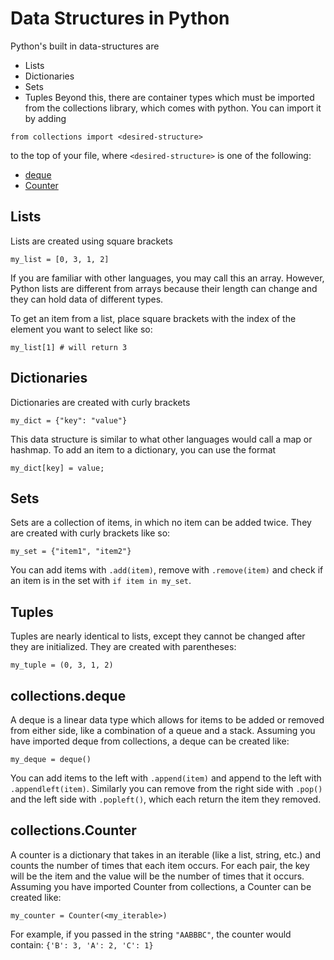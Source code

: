 # Data Structures in Python
Python's built in data-structures are
* Lists
* Dictionaries
* Sets
* Tuples
Beyond this, there are container types which must be imported from the collections library, which comes with python. You can import it by adding
```
from collections import <desired-structure>
```
to the top of your file, where `<desired-structure>` is one of the following:
* [deque](https://docs.python.org/3/library/collections.html#collections.deque)
* [Counter](https://docs.python.org/3/library/collections.html#collections.Counter)

## Lists
Lists are created using square brackets
```
my_list = [0, 3, 1, 2]
```
If you are familiar with other languages, you may call this an array. 
However, Python lists are different from arrays because their length can change and they can hold data of different types.

To get an item from a list, place square brackets with the index of the element you want to select like so:
```
my_list[1] # will return 3
```

## Dictionaries
Dictionaries are created with curly brackets
```
my_dict = {"key": "value"}
```
This data structure is similar to what other languages would call a map or hashmap.
To add an item to a dictionary, you can use the format
```
my_dict[key] = value;
```

## Sets
Sets are a collection of items, in which no item can be added twice. They are created with curly brackets like so:
```
my_set = {"item1", "item2"}
```
You can add items with `.add(item)`, remove with `.remove(item)` and check if an item is in the set with `if item in my_set`.

## Tuples
Tuples are nearly identical to lists, except they cannot be changed after they are initialized. They are created with parentheses:
```
my_tuple = (0, 3, 1, 2)
```

## collections.deque
A deque is a linear data type which allows for items to be added or removed from either side, like a combination of a queue and a stack. Assuming you have imported deque from collections, a deque can be created like:
```
my_deque = deque()
```
You can add items to the left with `.append(item)` and append to the left with `.appendleft(item)`. Similarly you can remove from the right side with `.pop()` and the left side with `.popleft()`, which each return the item they removed.

## collections.Counter
A counter is a dictionary that takes in an iterable (like a list, string, etc.) and counts the number of times that each item occurs. For each pair, the key will be the item and the value will be the number of times that it occurs. Assuming you have imported Counter from collections, a Counter can be created like:
```
my_counter = Counter(<my_iterable>)
```
For example, if you passed in the string `"AABBBC"`, the counter would contain: `{'B': 3, 'A': 2, 'C': 1}`
